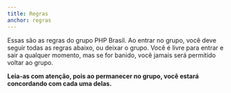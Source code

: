 ```yaml
---
title: Regras
anchor: regras
---
```


Essas são as regras do grupo PHP Brasil. Ao entrar no grupo, você deve seguir todas as regras abaixo, ou deixar o grupo. Você é livre para entrar e sair a qualquer momento, mas se for banido, você jamais será permitido voltar ao grupo.

**Leia-as com atenção, pois ao permanecer no grupo, você estará concordando com cada uma delas.**
